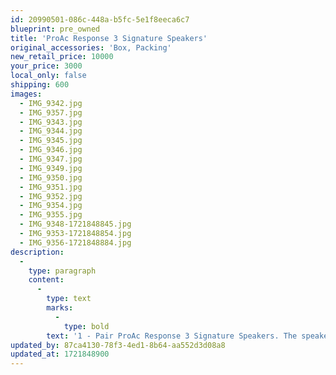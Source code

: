 ```yaml
---
id: 20990501-086c-448a-b5fc-5e1f8eeca6c7
blueprint: pre_owned
title: 'ProAc Response 3 Signature Speakers'
original_accessories: 'Box, Packing'
new_retail_price: 10000
your_price: 3000
local_only: false
shipping: 600
images:
  - IMG_9342.jpg
  - IMG_9357.jpg
  - IMG_9343.jpg
  - IMG_9344.jpg
  - IMG_9345.jpg
  - IMG_9346.jpg
  - IMG_9347.jpg
  - IMG_9349.jpg
  - IMG_9350.jpg
  - IMG_9351.jpg
  - IMG_9352.jpg
  - IMG_9354.jpg
  - IMG_9355.jpg
  - IMG_9348-1721848845.jpg
  - IMG_9353-1721848854.jpg
  - IMG_9356-1721848884.jpg
description:
  -
    type: paragraph
    content:
      -
        type: text
        marks:
          -
            type: bold
        text: '1 - Pair ProAc Response 3 Signature Speakers. The speakers are in good functional condition with a number of small dings and scuffs on the finish, which is fairly normal for the age. The grills have a number of the securing pegs sheared off and one of the grills has a crack in the frame, which can be glued. Original boxes and packing included. The speakers sold as new for $10,000.00 and were made around the 1994-2006 time frame. '
updated_by: 87ca4130-78f3-4ed1-8b64-aa552d3d08a8
updated_at: 1721848900
---
```


